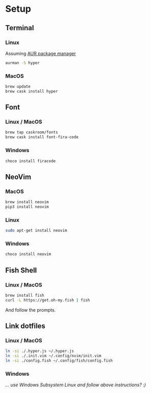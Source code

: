 
# Setup

## Terminal

### Linux

Assuming [AUR package manager](https://github.com/polygamma/aurman)

```bash
aurman -S hyper
```

### MacOS

```bash
brew update
brew cask install hyper
```

## Font 

### Linux / MacOS

```bash
brew tap caskroom/fonts
brew cask install font-fira-code
```

### Windows

```bash
choco install firacode
```

## NeoVim

### MacOS

```bash
brew install neovim
pip3 install neovim
```

### Linux

```bash
sudo apt-get install neovim
```

### Windows

```bash
choco install neovim
```

## Fish Shell

### Linux / MacOS

```bash
brew install fish
curl -L https://get.oh-my.fish | fish
```

And follow the prompts.

## Link dotfiles

### Linux / MacOS

```bash
ln -si ./.hyper.js ~/.hyper.js
ln -si ./.init.vim ~/.config/nvim/init.vim
ln -si ./config.fish ~/.config/fish/config.fish
```

### Windows

_... use Windows Subsystem Linux and follow above instructions? :)_

